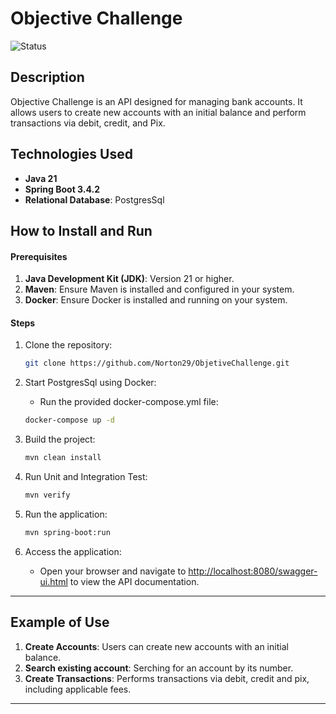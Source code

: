 # Objective Challenge

![Status](https://img.shields.io/badge/Status-Up-brightgreen)

## Description
Objective Challenge is an API designed for managing bank accounts. It allows users to create new accounts with an initial balance and perform transactions via debit, credit, and Pix.

## Technologies Used
- **Java 21**
- **Spring Boot 3.4.2**
- **Relational Database**: PostgresSql

## How to Install and Run

#### Prerequisites
1. **Java Development Kit (JDK)**: Version 21 or higher.
2. **Maven**: Ensure Maven is installed and configured in your system.
3. **Docker**: Ensure Docker is installed and running on your system.

#### Steps
1. Clone the repository:
   ```bash
   git clone https://github.com/Norton29/ObjetiveChallenge.git
   ```

2. Start PostgresSql using Docker:
   - Run the provided docker-compose.yml file:
   ```bash
   docker-compose up -d
   ```

3. Build the project:
   ```bash
   mvn clean install
   ```

4. Run Unit and Integration Test:
    ```bash
    mvn verify
    ```
    
5. Run the application:
   ```bash
   mvn spring-boot:run 
   ```

6. Access the application:
   - Open your browser and navigate to [http://localhost:8080/swagger-ui.html](http://localhost:8080/swagger-ui.html) to view the API documentation.

---

## Example of Use
1. **Create Accounts**: Users can create new accounts with an initial balance.
2. **Search existing account**: Serching for an account by its number.
3. **Create Transactions**: Performs transactions via debit, credit and pix, including applicable fees.

---
